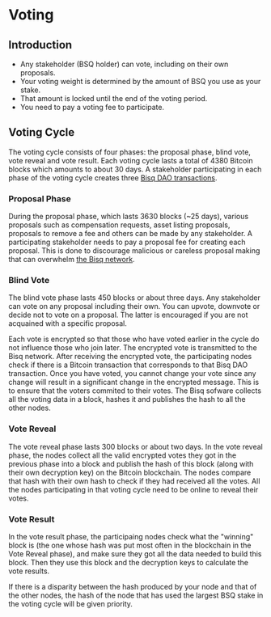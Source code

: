# Voting

## Introduction
- Any stakeholder (BSQ holder) can vote, including on their own proposals.
- Your voting weight is determined by the amount of BSQ you use as your stake. 
- That amount is locked until the end of the voting period. 
- You need to pay a voting fee to participate.

## Voting Cycle
The voting cycle consists of four phases: the proposal phase, blind vote, vote reveal and vote result. Each voting cycle lasts a total of 4380 Bitcoin blocks which amounts to about 30 days. A stakeholder participating in each phase of the voting cycle creates three [Bisq DAO transactions](bisqdaotx.md). 

### Proposal Phase
During the proposal phase, which lasts 3630 blocks (~25 days), various proposals such as compensation requests, asset listing proposals, proposals to remove a fee and others can be made by any stakeholder. A participating stakeholder needs to pay a proposal fee for creating each proposal. This is done to discourage malicious or careless proposal making that can overwhelm [the Bisq network](bisqp2p.md).

### Blind Vote 
The blind vote phase lasts 450 blocks or about three days. Any stakeholder can vote on any proposal including their own. You can upvote, downvote or decide not to vote on a proposal. The latter is encouraged if you are not acquained with a specific proposal. 

Each vote is encrypted so that those who have voted earlier in the cycle do not influence those who join later. The encrypted vote is transmitted to the Bisq network. After receiving the encrypted vote, the participating nodes check if there is a Bitcoin transaction that corresponds to that Bisq DAO transaction. Once you have voted, you cannot change your vote since any change will result in a significant change in the encrypted message. This is to ensure that the voters commited to their votes. The Bisq sofware collects all the voting data in a block, hashes it and publishes the hash to all the other nodes.

### Vote Reveal
The vote reveal phase lasts 300 blocks or about two days. In the vote reveal phase, the nodes collect all the valid encrypted votes they got in the previous phase into a block and publish the hash of this block (along with their own decryption key) on the Bitcoin blockchain. The nodes compare that hash with their own hash to check if they had received all the votes. All the nodes participating in that voting cycle need to be online to reveal their votes. 

### Vote Result
In the vote result phase, the participaing nodes check what the "winning" block is (the one whose hash was put most often in the blockchain in the Vote Reveal phase), and make sure they got all the data needed to build this block. Then they use this block and the decryption keys to calculate the vote results.

If there is a disparity between the hash produced by your node and that of the other nodes, the hash of the node that has used the largest BSQ stake in the voting cycle will be given priority.

